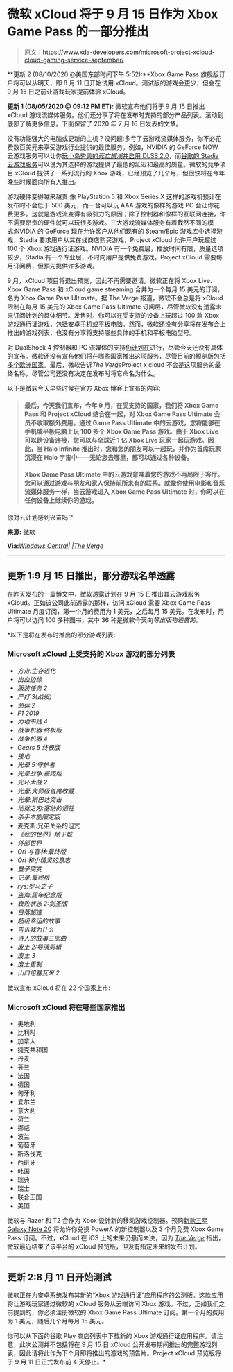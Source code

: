 # 微软 xCloud 将于 9 月 15 日作为 Xbox Game Pass 的一部分推出

> 原文：<https://www.xda-developers.com/microsoft-project-xcloud-cloud-gaming-service-september/>

**更新 2 (08/10/2020 @美国东部时间下午 5:52):**Xbox Game Pass 旗舰版订户将可以从明天，即 8 月 11 日开始试用 xCloud。测试版的游戏会更少，但会在 9 月 15 日之前让游戏玩家提前体验 xCloud。

**更新 1 (08/05/2020 @ 09:12 PM ET):** 微软宣布他们将于 9 月 15 日推出 xCloud 游戏流媒体服务。他们还分享了将在发布时支持的部分产品列表。滚动到底部了解更多信息。下面保留了 2020 年 7 月 16 日发表的文章。

没有功能强大的电脑或更新的主机？没问题:多亏了云游戏流媒体服务，你不必花费数百美元来享受游戏行业提供的最佳服务。例如，NVIDIA 的 GeForce NOW 云游戏服务可以让你[玩小岛秀夫的*死亡搁浅*并启用 DLSS 2.0](https://www.xda-developers.com/nvidia-geforce-now-adds-hyper-scape-beta-death-stranding-9-other-games/)，而[谷歌的 Stadia 云游戏服务](https://www.xda-developers.com/tag/google-stadia/)可以说为其选择的游戏提供了最低的延迟和最高的质量。微软的竞争项目 xCloud 提供了一系列流行的 Xbox 游戏，已经预览了几个月，但很快将在今年晚些时候面向所有人推出。

游戏硬件变得越来越贵:像 PlayStation 5 和 Xbox Series X 这样的游戏机预计在发布时不会低于 500 美元，而一台可以玩 AAA 游戏的像样的游戏 PC 会让你花费更多。这就是游戏流变得有吸引力的原因；除了控制器和像样的互联网连接，你不需要昂贵的硬件就可以玩很多游戏。三大游戏流媒体服务有着截然不同的模式:NVIDIA 的 GeForce 现在允许客户从他们现有的 Steam/Epic 游戏库中选择游戏，Stadia 要求用户从其在线商店购买游戏，Project xCloud 允许用户玩超过 100 个 Xbox 游戏通行证游戏。NVIDIA 有一个免费层，播放时间有限，质量选项较少，Stadia 有一个专业层，不时向用户提供免费游戏，Project xCloud 需要每月订阅费，但预先提供许多游戏。

9 月，xCloud 项目将退出预览，因此不再需要邀请。微软正在将 Xbox Live、Xbox Game Pass 和 xCloud game streaming 合并为一个每月 15 美元的订阅，名为 Xbox Game Pass Ultimate。据 The Verge 报道，微软不会总是将 xCloud 限制在每月 15 美元的 Xbox Game Pass Ultimate 订阅层，尽管微软没有透露未来订阅计划的具体细节。发售时，你可以在受支持的设备上玩超过 100 款 Xbox 游戏通行证游戏，[包括安卓手机或平板电脑](https://www.xda-developers.com/xbox-console-streaming-for-android-now-available-as-a-global-preview/)。然而，微软还没有分享将在发布会上推出的游戏列表，也没有分享将支持哪些具体的手机和平板电脑型号。

对 DualShock 4 控制器和 PC 流媒体的支持[仍计划在](https://www.xda-developers.com/microsoft-xcloud-preview-50-games-2020-dualshock-4/)进行，尽管今天还没有具体的宣布。微软还没有宣布他们将在哪些国家推出这项服务，尽管目前的预览版包括[多个欧洲国家](https://www.xda-developers.com/microsoft-xcloud-preview-expands-11-european-countries-france-italy-germany-spain/)。最后，微软告诉*The Verge*Project x cloud 不会是这项服务的最终名称，尽管公司还没有决定在发布时将它命名为什么。

以下是微软今天早些时候在官方 Xbox 博客上宣布的内容:

> #### 最后，今天我们宣布，今年 9 月，在受支持的国家，我们将 Xbox Game Pass 和 Project xCloud 结合在一起，对 Xbox Game Pass Ultimate 会员不收取额外费用。通过 Game Pass Ultimate 中的云游戏，您将能够在手机或平板电脑上玩 100 多个 Xbox Game Pass 游戏。由于 Xbox Live 可以跨设备连接，您可以与全球近 1 亿 Xbox Live 玩家一起玩游戏。因此，当 Halo Infinite 推出时，您和您的朋友可以一起玩，并作为首席玩家沉浸在 Halo 宇宙中——无论您去哪里，都可以通过各种设备。
> 
> #### Xbox Game Pass Ultimate 中的云游戏意味着您的游戏不再局限于客厅。您可以通过游戏与朋友和家人保持前所未有的联系。就像你使用电影和音乐流媒体服务一样，当云游戏进入 Xbox Game Pass Ultimate 时，你可以在任何设备上继续你的游戏。

你对云计划感到兴奋吗？

**来源:** [微软](https://news.xbox.com/en-us/2020/07/16/players-first-you-are-the-future-of-gaming/)

**Via:***[Windows Central](https://www.windowscentral.com/xboxs-project-xcloud-launches-september-included-xbox-game-pass-ultimate)| |*[*The Verge*](https://www.theverge.com/2020/7/16/21326797/microsoft-xcloud-launch-xbox-game-pass-ultimate-free)

* * *

## 更新 1:9 月 15 日推出，部分游戏名单透露

在昨天发布的一篇博文中，微软透露计划在 9 月 15 日推出其云游戏服务 xCloud。正如该公司此前透露的那样，访问 xCloud 需要 Xbox Game Pass Ultimate 月度订阅，第一个月的费用为 1 美元，之后每月 15 美元。在发布时，用户将可以访问 100 多种图书，其中 36 种是微软今天向[](https://www.theverge.com/2020/8/4/21353814/microsoft-xcloud-date-launch-android-xbox-game-pass-ultimate)*等出版物透露的。*

 *以下是将在发布时推出的部分游戏列表:

### Microsoft xCloud 上受支持的 Xbox 游戏的部分列表

*   *方舟:生存进化*
*   *出血边缘*
*   *服装任务 2*
*   *严打 3(战役)*
*   *命运 2*
*   *F1 2019*
*   *力地平线 4*
*   *战争机器:终极版*
*   *战争机器 4*
*   *Gears 5 终极版*
*   *接地*
*   *光晕 5:守护者*
*   *光晕战争:最终版*
*   *光环大战 2*
*   *光晕:大师级首席收藏*
*   *光晕:斯巴达突击*
*   *地狱之刃:塞纳的牺牲*
*   *杀手本能限定版*
*   麦克斯:兄弟关系的诅咒
*   *《我的世界》地下城*
*   *外部世界*
*   *Ori 与盲林:最终版*
*   *Ori 和小精灵的意志*
*   *量子突变*
*   *记录:最终版*
*   *rys:罗马之子*
*   *盗海:周年纪念版*
*   *衰败状态 2:剑圣版*
*   *日落超速*
*   *超级幸运的故事*
*   *告诉我为什么*
*   *诗人的故事三部曲*
*   *废土 2:导演剪辑*
*   *废土 3*
*   *废土重制*
*   *山口组基瓦米 2*

微软宣布 xCloud 将在 22 个国家上市:

### Microsoft xCloud 将在哪些国家推出

*   奥地利
*   比利时
*   加拿大
*   捷克共和国
*   丹麦
*   芬兰
*   法国
*   德国
*   匈牙利
*   爱尔兰
*   意大利
*   荷兰
*   挪威
*   波兰
*   葡萄牙
*   斯洛伐克
*   西班牙
*   韩国
*   瑞典
*   瑞士
*   联合王国
*   美国

微软与 Razer 和 T2 合作为 Xbox 设计新的移动游戏控制器。预购[新款三星 Galaxy Note 20](https://www.xda-developers.com/samsung-galaxy-note-20/) 将允许你兑换 PowerA 的新控制器以及 3 个月免费 Xbox Game Pass 订阅。不过，xCloud 在 iOS 上的未来仍悬而未决，因为 [*The Verge*](https://www.theverge.com/2020/8/5/21356274/microsoft-xcloud-ios-apple-iphone-ipad-testing-ends-apple-app-store-policies) 指出，微软最近结束了该平台的 xCloud 预览版，但没有指定未来的发布计划。

* * *

## 更新 2:8 月 11 日开始测试

微软正在为安卓系统发布其新的“Xbox 游戏通行证”应用程序的公测版。这款应用将让游戏玩家通过微软的 xCloud 服务从云端访问 Xbox 游戏。不过，正如我们之前提到的，你必须注册微软的 Xbox Game Pass Ultimate 订阅。第一个月的费用为 1 美元，随后几个月每月 15 美元。

你可以从下面的谷歌 Play 商店列表中下载新的 Xbox 游戏通行证应用程序。请注意，此次公测并不包括将在 9 月 15 日 xCloud 公开发布期间推出的完整游戏列表，因此请将此作为下个月即将推出的游戏的预告片。Project xCloud 预览版将于 9 月 11 日正式发布前 4 天停止。*